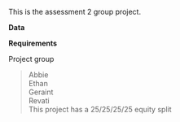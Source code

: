 This is the assessment 2 group project.

**Data**

**Requirements** 

Project group
> Abbie <br/>
> Ethan <br/>
> Geraint <br/>
> Revati <br/>
> This project has a 25/25/25/25 equity split
